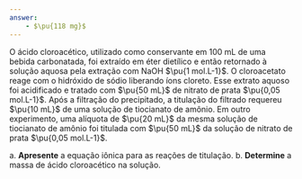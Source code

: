 ```yaml
---
answer:
    - $\pu{118 mg}$
---
```


O ácido cloroacético, utilizado como conservante em 100 mL de uma bebida carbonatada, foi extraído em éter dietílico e então retornado à solução aquosa pela extração com NaOH $\pu{1 mol.L-1}$. O cloroacetato reage com o hidróxido de sódio liberando íons cloreto. Esse extrato aquoso foi acidificado e tratado com $\pu{50 mL}$ de nitrato de prata $\pu{0,05 mol.L-1}$. Após a filtração do precipitado, a titulação do filtrado requereu $\pu{10 mL}$ de uma solução de tiocianato de amônio. Em outro experimento, uma alíquota de $\pu{20 mL}$ da mesma solução de tiocianato de amônio foi titulada com $\pu{50 mL}$ da solução de nitrato de prata $\pu{0,05 mol.L-1}$.

a. **Apresente** a equação iônica para as reações de titulação.
b. **Determine** a massa de ácido cloroacético na solução.
